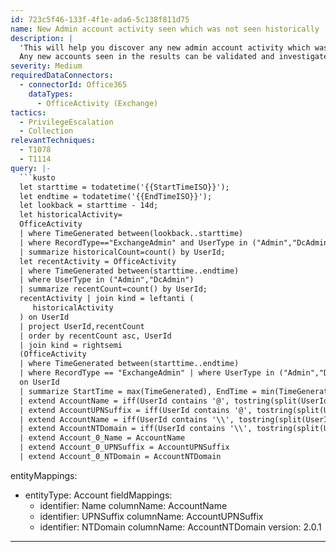 ```yaml
---
id: 723c5f46-133f-4f1e-ada6-5c138f811d75
name: New Admin account activity seen which was not seen historically
description: |
  'This will help you discover any new admin account activity which was seen and were not seen historically.
  Any new accounts seen in the results can be validated and investigated for any suspicious activities.'
severity: Medium
requiredDataConnectors:
  - connectorId: Office365
    dataTypes:
      - OfficeActivity (Exchange)
tactics:
  - PrivilegeEscalation
  - Collection
relevantTechniques:
  - T1078
  - T1114
query: |-
  ```kusto
  let starttime = todatetime('{{StartTimeISO}}');
  let endtime = todatetime('{{EndTimeISO}}');
  let lookback = starttime - 14d;
  let historicalActivity=
  OfficeActivity
  | where TimeGenerated between(lookback..starttime)
  | where RecordType=="ExchangeAdmin" and UserType in ("Admin","DcAdmin")
  | summarize historicalCount=count() by UserId;
  let recentActivity = OfficeActivity
  | where TimeGenerated between(starttime..endtime)
  | where UserType in ("Admin","DcAdmin")
  | summarize recentCount=count() by UserId;
  recentActivity | join kind = leftanti (
     historicalActivity
  ) on UserId
  | project UserId,recentCount
  | order by recentCount asc, UserId
  | join kind = rightsemi
  (OfficeActivity
  | where TimeGenerated between(starttime..endtime)
  | where RecordType == "ExchangeAdmin" | where UserType in ("Admin","DcAdmin"))
  on UserId
  | summarize StartTime = max(TimeGenerated), EndTime = min(TimeGenerated), count() by RecordType, Operation, UserType, UserId, OriginatingServer, ResultStatus
  | extend AccountName = iff(UserId contains '@', tostring(split(UserId, '@')[0]), UserId)
  | extend AccountUPNSuffix = iff(UserId contains '@', tostring(split(UserId, '@')[1]), '')
  | extend AccountName = iff(UserId contains '\\', tostring(split(UserId, '\\')[1]), AccountName)
  | extend AccountNTDomain = iff(UserId contains '\\', tostring(split(UserId, '\\')[0]), '')
  | extend Account_0_Name = AccountName
  | extend Account_0_UPNSuffix = AccountUPNSuffix
  | extend Account_0_NTDomain = AccountNTDomain
  ```
entityMappings:
  - entityType: Account
    fieldMappings:
      - identifier: Name
        columnName: AccountName
      - identifier: UPNSuffix
        columnName: AccountUPNSuffix
      - identifier: NTDomain
        columnName: AccountNTDomain
version: 2.0.1
---
```



